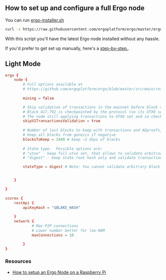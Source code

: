 ## How to set up and configure a full Ergo node


You can run [ergo-installer.sh](https://github.com/ergoplatform/ergo/blob/master/ergo-installer.sh)

```bash
curl -s https://raw.githubusercontent.com/ergoplatform/ergo/master/ergo-installer.sh | sh -s -- --api-key=<YOUR_API_KEY>
```

With this script you'll have the latest Ergo node installed without any hassle.

If you'd prefer to get set up manually, here's a [step-by-step.](/node/platforms/tutorial).

## Light Mode
```conf
ergo {
    node {
        # Full options available at 
        # https://github.com/ergoplatform/ergo/blob/master/src/main/resources/application.conf
        
        mining = false

        # Skip validation of transactions in the mainnet before block 417,792 (in v1 blocks).
        # Block 417,792 is checkpointed by the protocol (so its UTXO set as well).
        # The node still applying transactions to UTXO set and so checks UTXO set digests for each block.
        skipV1TransactionsValidation = true
        
        # Number of last blocks to keep with transactions and ADproofs, for all other blocks only header will be stored.
        # Keep all blocks from genesis if negative
        blocksToKeep = 1440 # keep ~2 days of blocks
        
        # State type.  Possible options are:
        # "utxo" - keep full utxo set, that allows to validate arbitrary block and generate ADProofs
        # "digest" - keep state root hash only and validate transactions via ADProofs

        stateType = digest # Note: You cannot validate arbitrary block and generate ADProofs due to this


    }

}      
        
scorex {
    restApi {
        apiKeyHash = "$BLAKE_HASH"
        
    }
    network {
		    # Max P2P connections
			# Lower number better for low-RAM
            maxConnections = 10

        }
}
```


### Resources

- [How to setup an Ergo Node on a Raspberry Pi](https://youtu.be/yDqhlgz0244)

